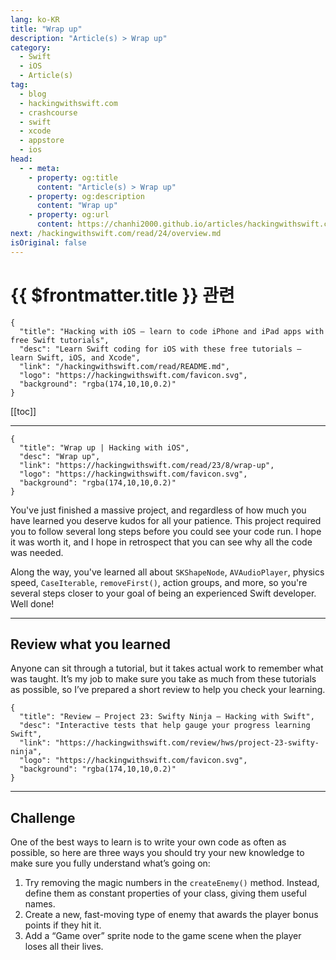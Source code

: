 ```yaml
---
lang: ko-KR
title: "Wrap up"
description: "Article(s) > Wrap up"
category:
  - Swift
  - iOS
  - Article(s)
tag: 
  - blog
  - hackingwithswift.com
  - crashcourse
  - swift
  - xcode
  - appstore
  - ios  
head:
  - - meta:
    - property: og:title
      content: "Article(s) > Wrap up"
    - property: og:description
      content: "Wrap up"
    - property: og:url
      content: https://chanhi2000.github.io/articles/hackingwithswift.com/read/23/08-wrap-up.html
next: /hackingwithswift.com/read/24/overview.md
isOriginal: false
---
```


# {{ $frontmatter.title }} 관련

```component VPCard
{
  "title": "Hacking with iOS – learn to code iPhone and iPad apps with free Swift tutorials",
  "desc": "Learn Swift coding for iOS with these free tutorials – learn Swift, iOS, and Xcode",
  "link": "/hackingwithswift.com/read/README.md",
  "logo": "https://hackingwithswift.com/favicon.svg",
  "background": "rgba(174,10,10,0.2)"
}
```

[[toc]]

---

```component VPCard
{
  "title": "Wrap up | Hacking with iOS",
  "desc": "Wrap up",
  "link": "https://hackingwithswift.com/read/23/8/wrap-up",
  "logo": "https://hackingwithswift.com/favicon.svg",
  "background": "rgba(174,10,10,0.2)"
}
```

<VidStack src="youtube/kb1a_23dHaE" />

You've just finished a massive project, and regardless of how much you have learned you deserve kudos for all your patience. This project required you to follow several long steps before you could see your code run. I hope it was worth it, and I hope in retrospect that you can see why all the code was needed.

Along the way, you've learned all about `SKShapeNode`, `AVAudioPlayer`, physics speed, `CaseIterable`, `removeFirst()`, action groups, and more, so you're several steps closer to your goal of being an experienced Swift developer. Well done!

---

## Review what you learned

Anyone can sit through a tutorial, but it takes actual work to remember what was taught. It’s my job to make sure you take as much from these tutorials as possible, so I’ve prepared a short review to help you check your learning.

```component VPCard
{
  "title": "Review – Project 23: Swifty Ninja – Hacking with Swift",
  "desc": "Interactive tests that help gauge your progress learning Swift",
  "link": "https://hackingwithswift.com/review/hws/project-23-swifty-ninja",
  "logo": "https://hackingwithswift.com/favicon.svg",
  "background": "rgba(174,10,10,0.2)"
}
```

---

## Challenge

One of the best ways to learn is to write your own code as often as possible, so here are three ways you should try your new knowledge to make sure you fully understand what’s going on:

1. Try removing the magic numbers in the `createEnemy()` method. Instead, define them as constant properties of your class, giving them useful names.
2. Create a new, fast-moving type of enemy that awards the player bonus points if they hit it.
3. Add a “Game over” sprite node to the game scene when the player loses all their lives.

